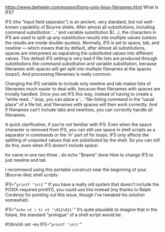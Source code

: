 https://www.dwheeler.com/essays/fixing-unix-linux-filenames.html
What is IFS?

IFS (the “input field separator”) is an ancient, very standard, but not well-known capability of Bourne shells. After almost all substitutions, including command substitution ‘...‘ and variable substitution ${...}, the characters in IFS are used to split up any substitution results into multiple values (unless the results are inside double-quotes). Normally, IFS is set to space, tab, and newline — which means that by default, after almost all substitutions, spaces are interpreted as separating the substituted values into different values. This default IFS setting is very bad if file lists are produced through substitutions like command substitution and variable substitution, because filenames with spaces will get split into multiple filenames at the spaces (oops!). And processing filenames is really common.

Changing the IFS variable to include only newline and tab makes lists of filenames much easier to deal with, because then filenames with spaces are trivially handled. Once you set IFS this way, instead of having to create a “while read...” loop, you can place a ‘...‘ file-listing command in the “usual place” of a file list, and filenames with spaces will then work correctly. And if filenames can’t include tabs and newlines, you can correctly handle all filenames.

A quick clarification, if you’re not familiar with IFS: Even when the space character is removed from IFS, you can still use space in shell scripts as a separator in commands or the ‘in’ part of for loops. IFS only affects the splitting of unquoted values that are substituted by the shell. So you can still do this, even when IFS doesn’t include space:

  for name in one two three ; do
    echo "$name"
  done
How to change IFS to just newline and tab

I recommend using this portable construct near the beginning of your (Bourne-like) shell scripts:

  IFS="`printf '\n\t'`"
If you have a really old system that doesn’t include the POSIX-required printf(1), you could use this instead (my thanks to Ralph Corderoy for pointing out this issue, though I’ve tweaked his solution somewhat):

  IFS="`echo nt | tr nt '\012\011'`"
It’s quite plausible to imagine that in the future, the standard “prologue” of a shell script would be:

  #!/bin/sh
  set -eu
  IFS="`printf '\n\t'`"
